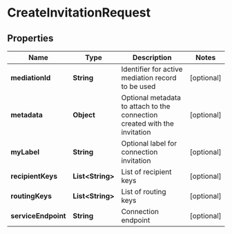 

# CreateInvitationRequest


## Properties

Name | Type | Description | Notes
------------ | ------------- | ------------- | -------------
**mediationId** | **String** | Identifier for active mediation record to be used |  [optional]
**metadata** | **Object** | Optional metadata to attach to the connection created with the invitation |  [optional]
**myLabel** | **String** | Optional label for connection invitation |  [optional]
**recipientKeys** | **List&lt;String&gt;** | List of recipient keys |  [optional]
**routingKeys** | **List&lt;String&gt;** | List of routing keys |  [optional]
**serviceEndpoint** | **String** | Connection endpoint |  [optional]



